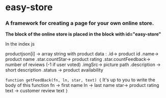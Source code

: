 # easy-store

### A framework for creating a page for your own online store.

**The block of the online store is placed in the block with id="easy-store"**

In the index js 

productjson[i] -> array string with product data :
.id-> product id
.name-> product name
.star.countStar-> product rating
.star.countFeedback-> number of reviews (-1 if user voted)
.imgSrc-> picture path
.description -> short description 
.status -> product availability

`function getFeedBack(fn, ln, star, text) {`
It's up to you to write the body of this function 
fn -> first name
ln -> last name
star-> product rating
text -> customer review text
`} `

